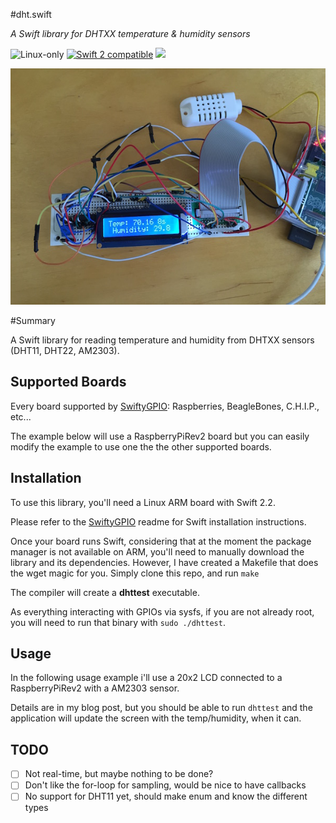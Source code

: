 #dht.swift

*A Swift library for DHTXX temperature & humidity sensors*

<p>
<img src="https://img.shields.io/badge/os-linux-green.svg?style=flat" alt="Linux-only" />
<a href="https://developer.apple.com/swift"><img src="https://img.shields.io/badge/swift2-compatible-4BC51D.svg?style=flat" alt="Swift 2 compatible" /></a>
<a href="https://raw.githubusercontent.com/pj4533/dhtxx/master/LICENSE"><img src="https://img.shields.io/badge/license-MIT-blue.svg" /></a>
</p>
 
![DHT](dhtxx.jpg)

#Summary

A Swift library for reading temperature and humidity from DHTXX sensors (DHT11, DHT22, AM2303).

## Supported Boards

Every board supported by [SwiftyGPIO](https://github.com/uraimo/SwiftyGPIO): Raspberries, BeagleBones, C.H.I.P., etc...

The example below will use a RaspberryPiRev2 board but you can easily modify the example to use one the the other supported boards.
 
## Installation

To use this library, you'll need a Linux ARM board with Swift 2.2.

Please refer to the [SwiftyGPIO](https://github.com/uraimo/SwiftyGPIO) readme for Swift installation instructions.

Once your board runs Swift, considering that at the moment the package manager is not available on ARM, you'll need to manually download the library and its dependencies.  However, I have created a Makefile that does the wget magic for you.  Simply clone this repo, and run `make`

The compiler will create a **dhttest** executable.

As everything interacting with GPIOs via sysfs, if you are not already root, you will need to run that binary with `sudo ./dhttest`.

## Usage 

In the following usage example i'll use a 20x2 LCD connected to a RaspberryPiRev2 with a AM2303 sensor.

Details are in my blog post, but you should be able to run `dhttest` and the application will update the screen with the temp/humidity, when it can.

## TODO

- [ ] Not real-time, but maybe nothing to be done?
- [ ] Don't like the for-loop for sampling, would be nice to have callbacks
- [ ] No support for DHT11 yet, should make enum and know the different types
